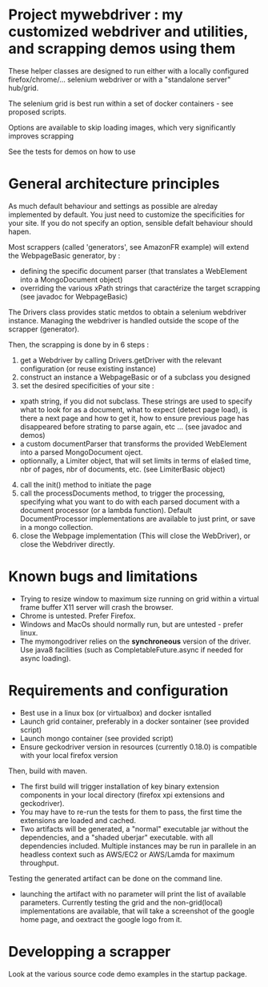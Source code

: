# Project mywebdriver : my customized webdriver and utilities, and scrapping demos using them

These helper classes are designed to run either with a locally configured firefox/chrome/... 
selenium webdriver or with a "standalone server" hub/grid.

The selenium grid is best run within a set of docker containers - see proposed scripts.

Options are available to skip loading images, which very significantly improves scrapping

See the tests for demos on how to use

# General architecture principles

As much default behaviour and settings as possible are alreday implemented by default. You just need to customize the specificities for your site. If you do not specify an option, sensible defalt behaviour should hapen.

Most scrappers (called 'generators', see AmazonFR example) will extend the WebpageBasic generator, by :

* defining the specific document parser (that translates a WebElement into a MongoDocument object)
* overriding the various xPath strings that caractérize the target scrapping (see javadoc for WebpageBasic)

The Drivers class provides static metdos to obtain a selenium webdriver instance. Managing the webdriver is handled outside the scope of the scrapper (generator).

Then, the scrapping is done by  in 6 steps :

1. get a Webdriver by calling Drivers.getDriver with the relevant configuration (or reuse existing instance)
2. construct an instance a WebpageBasic or of a subclass you designed
3. set the desired specificities of your site :
* xpath string, if you did not subclass. These strings are used to specify what to look for as a document, what to expect (detect page load), is there a next page and how to get it, how to ensure previous page has disappeared before strating to parse again, etc ... (see javadoc and demos) 
* a custom documentParser that transforms the provided WebElement into a parsed MongoDocument oject.
* optionnally, a Limiter object, that will set limits in terms of elaŝed time, nbr of pages, nbr of documents, etc. (see LimiterBasic object)
4. call the init() method to initiate the page
5. call the processDocuments method, to trigger the processing, specifying what you want to do with each parsed document with a document processor (or a lambda function). Default DocumentProcessor implementations are available to just print, or save in a mongo collection.
6. close the Webpage implementation (This will close the WebDriver), or close the Webdriver directly.


# Known bugs and limitations

* Trying to resize window to maximum size running on grid within a virtual frame buffer X11 server will crash the browser. 
* Chrome is untested. Prefer Firefox.
* Windows and MacOs should normally run, but are untested - prefer linux.
* The mymongodriver relies on the **synchroneous** version of the driver. Use java8 facilities (such as CompletableFuture.async if needed for async loading).

# Requirements and configuration 

* Best use in a linux box (or virtualbox) and docker isntalled
* Launch grid container, preferably in a docker  sontainer (see provided script)
* Launch mongo container (see provided script)
* Ensure geckodriver version in resources (currently 0.18.0) is compatible with your local firefox version

Then, build with maven.
* The first build  will trigger installation of key binary extension components in your local directory (firefox xpi extensions and geckodriver).
* You may have to re-run the tests for them to pass, the first time the extensions are loaded and cached.
* Two artifacts will be generated, a "normal" executable jar without the dependencies, and a "shaded uberjar" executable. with all dependencies included. Multiple instances may be run in parallele in an headless context such as AWS/EC2 or AWS/Lamda for maximum throughput.

Testing the generated artifact can be done on the command line.
* launching the artifact with no parameter will print the list of available parameters. Currently testing the grid and the non-grid(local) implementations are available, that will take a screenshot of the google home page, and oextract the google logo from it.

# Developping a scrapper

Look at the various source code demo examples in the startup package.
